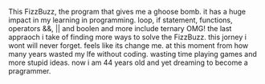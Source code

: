 This FizzBuzz, the program that gives me a ghoose bomb. it has a huge impact in my learning in programming. loop, if statement, functions, operators &&, || and boolen and more include
ternary OMG! the last appraoch i take of finding more ways to solve the FizzBuzz. this jorney i wont will never forget. feels like its change me. at this moment from how many years
wasted my lfe without coding. wasting time playing games and more stupid ideas. now i am 44 years old and yet dreaming to become a pragrammer. 
